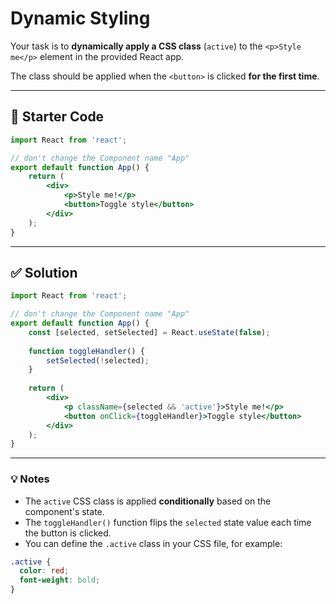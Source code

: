 # Dynamic Styling

Your task is to **dynamically apply a CSS class** (`active`) to the `<p>Style me</p>` element in the provided React app.

The class should be applied when the `<button>` is clicked **for the first time**.

---

## 🧩 Starter Code

```jsx
import React from 'react';

// don't change the Component name "App"
export default function App() {
    return (
        <div>
            <p>Style me!</p>
            <button>Toggle style</button>
        </div>
    );
}
````

---

## ✅ Solution

```jsx
import React from 'react';

// don't change the Component name "App"
export default function App() {
    const [selected, setSelected] = React.useState(false);
    
    function toggleHandler() {
        setSelected(!selected);
    }
    
    return (
        <div>
            <p className={selected && 'active'}>Style me!</p>
            <button onClick={toggleHandler}>Toggle style</button>
        </div>
    );
}
```

---

### 💡 Notes

* The `active` CSS class is applied **conditionally** based on the component's state.
* The `toggleHandler()` function flips the `selected` state value each time the button is clicked.
* You can define the `.active` class in your CSS file, for example:

```css
.active {
  color: red;
  font-weight: bold;
}
```
